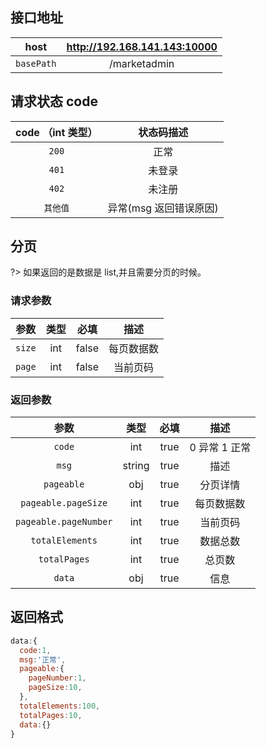 <!-- index_ke.md -->

## 接口地址

| host       | http://192.168.141.143:10000 |
| ---------- | :--------------------------: |
| `basePath` |         /marketadmin         |

## 请求状态 code

| code （int 类型） |       状态码描述       |
| :---------------: | :--------------------: |
|       `200`       |          正常          |
|       `401`       |         未登录         |
|       `402`       |         未注册         |
|     `其他值`      | 异常(msg 返回错误原因) |

## 分页

?> 如果返回的是数据是 list,并且需要分页的时候。

### 请求参数

|  参数  | 类型 | 必填  |    描述    |
| :----: | :--: | :---: | :--------: |
| `size` | int  | false | 每页数据数 |
| `page` | int  | false |  当前页码  |

### 返回参数

|         参数          |  类型  | 必填 |     描述      |
| :-------------------: | :----: | :--: | :-----------: |
|        `code`         |  int   | true | 0 异常 1 正常 |
|         `msg`         | string | true |     描述      |
|      `pageable`       |  obj   | true |   分页详情    |
|  `pageable.pageSize`  |  int   | true |  每页数据数   |
| `pageable.pageNumber` |  int   | true |   当前页码    |
|    `totalElements`    |  int   | true |   数据总数    |
|     `totalPages`      |  int   | true |    总页数     |
|        `data`         |  obj   | true |     信息      |

## 返回格式

```js
data:{
  code:1,
  msg:'正常',
  pageable:{
    pageNumber:1,
    pageSize:10,
  },
  totalElements:100,
  totalPages:10,
  data:{}
}

```
